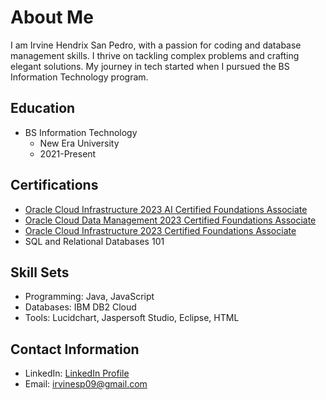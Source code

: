 # About Me

I am Irvine Hendrix San Pedro, with a passion for coding and database management skills. I thrive on tackling complex problems and crafting elegant solutions. My journey in tech started when I pursued the BS Information Technology program.

## Education

- BS Information Technology
  - New Era University
  - 2021-Present

## Certifications

- [Oracle Cloud Infrastructure 2023 AI Certified Foundations Associate](https://brm-certview.oracle.com/ords/certview/ecertificate?ssn=OC5062273&trackId=OCI23AIFCA&key=0db79a4a95f4ee3818a9a158f854a65abbeef92f)
- [Oracle Cloud Data Management 2023 Certified Foundations Associate](https://brm-certview.oracle.com/ords/certview/ecertificate?ssn=OC5062273&trackId=OCDMF2023&key=76c3c50f6172f5872b522cec26f7f7316cd99d71)
- [Oracle Cloud Infrastructure 2023 Certified Foundations Associate](https://brm-certview.oracle.com/ords/certview/ecertificate?ssn=OC5062273&trackId=OCIF2023CA&key=2f51bc1cd53ff2c3747658a22dc4c0dd300d248f)
- SQL and Relational Databases 101

## Skill Sets

- Programming: Java, JavaScript
- Databases: IBM DB2 Cloud
- Tools: Lucidchart, Jaspersoft Studio, Eclipse, HTML

## Contact Information

- LinkedIn: [LinkedIn Profile](https://www.linkedin.com/in/irvine-hendrix-san-pedro-8526292a9/)
- Email: irvinesp09@gmail.com
